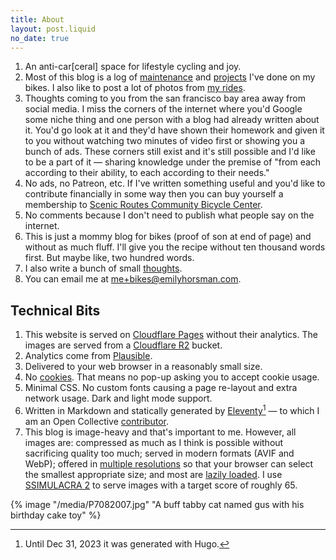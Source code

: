 ```yaml
---
title: About
layout: post.liquid
no_date: true
---
```


1. An anti-car[ceral] space for lifestyle cycling and joy.
1. Most of this blog is a log of [maintenance](/tags/maintenance) and [projects](/tags/projects) I've done on my bikes. I also like to post a lot of photos from [my rides](/tags/riding).
1. Thoughts coming to you from the san francisco bay area away from social media. I miss the corners of the internet where you'd Google some niche thing and one person with a blog had already written about it. You'd go look at it and they'd have shown their homework and given it to you without watching two minutes of video first or showing you a bunch of ads. These corners still exist and it's still possible and I'd like to be a part of it — sharing knowledge under the premise of "from each according to their ability, to each according to their needs."
1. No ads, no Patreon, etc. If I've written something useful and you'd like to contribute financially in some way then you can buy yourself a membership to [Scenic Routes Community Bicycle Center](https://scenicroutessf.com).
1. No comments because I don't need to publish what people say on the internet.
1. This is just a mommy blog for bikes (proof of son at end of page) and without as much fluff. I'll give you the recipe without ten thousand words first. But maybe like, two hundred words.
1. I also write a bunch of small [thoughts](/thoughts).
1. You can email me at [me+bikes@emilyhorsman.com](mailto:me+bikes@emilyhorsman.com).

## Technical Bits

1. This website is served on [Cloudflare Pages](https://pages.cloudflare.com) without their analytics. The images are served from a [Cloudflare R2](https://developers.cloudflare.com/r2/) bucket.
1. Analytics come from [Plausible](https://plausible.io/sites).
1. Delivered to your web browser in a reasonably small size.
1. No [cookies](https://en.wikipedia.org/wiki/HTTP_cookie). That means no pop-up asking you to accept cookie usage.
1. Minimal CSS. No custom fonts causing a page re-layout and extra network usage. Dark and light mode support.
1. Written in Markdown and statically generated by [Eleventy](https://www.11ty.dev)[^1] — to which I am an Open Collective [contributor](https://opencollective.com/emily-horsman).
1. This blog is image-heavy and that's important to me. However, all images are: compressed as much as I think is possible without sacrificing quality too much; served in modern formats (AVIF and WebP); offered in [multiple resolutions](https://developer.mozilla.org/en-US/docs/Web/HTML/Element/img#srcset) so that your browser can select the smallest appropriate size; and most are [lazily loaded](https://developer.mozilla.org/en-US/docs/Web/HTML/Element/img#loading). I use [SSIMULACRA 2](https://github.com/cloudinary/ssimulacra2) to serve images with a target score of roughly 65.

[^1]: Until Dec 31, 2023 it was generated with Hugo.

{% image "/media/P7082007.jpg" "A buff tabby cat named gus with his birthday cake toy" %}
